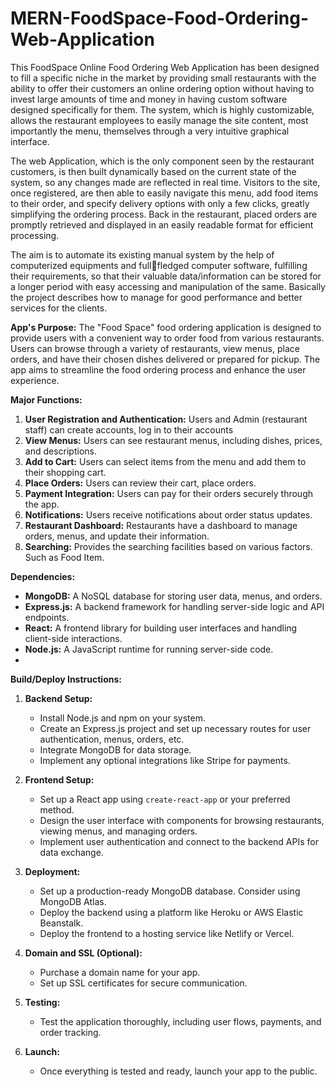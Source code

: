 # MERN-FoodSpace-Food-Ordering-Web-Application

This FoodSpace Online Food Ordering Web Application has been designed to fill a specific niche in the market by providing small restaurants with the ability to offer their customers an online ordering option
without having to invest large amounts of time and money in having custom software designed specifically for them. The system, which is highly customizable, allows the restaurant employees to easily manage the site content,
most importantly the menu, themselves through a very intuitive graphical interface.

The web Application, which is the only component seen by the restaurant customers, is then built dynamically based on the current state of the system, so any changes made are reflected in real time. Visitors to the site, once registered,
are then able to easily navigate this menu, add food items to their order, and specify delivery options with only a few clicks, greatly simplifying the ordering
process. Back in the restaurant, placed orders are promptly retrieved and displayed in an easily readable format for efficient processing.

The aim is to automate its existing manual system by the help of computerized equipments and fullfledged computer software, fulfilling their requirements, so that their valuable data/information can be
stored for a longer period with easy accessing and manipulation of the same. Basically the project describes how to manage for good performance and better services for the clients.

**App's Purpose:**
The "Food Space" food ordering application is designed to provide users with a convenient way to order food from various restaurants. Users can browse through a variety of restaurants, view menus, place orders, and have their chosen dishes delivered or prepared for pickup. The app aims to streamline the food ordering process and enhance the user experience.

**Major Functions:**
1. **User Registration and Authentication:** Users and Admin (restaurant staff) can create accounts, log in to their accounts
2. **View Menus:** Users can see restaurant menus, including dishes, prices, and descriptions.
3. **Add to Cart:** Users can select items from the menu and add them to their shopping cart.
4. **Place Orders:** Users can review their cart, place orders.
5. **Payment Integration:** Users can pay for their orders securely through the app.
6. **Notifications:** Users receive notifications about order status updates.
7. **Restaurant Dashboard:** Restaurants have a dashboard to manage orders, menus, and update their information.
8. **Searching:** Provides the searching facilities based on various factors. Such as Food Item.

**Dependencies:**
- **MongoDB:** A NoSQL database for storing user data, menus, and orders.
- **Express.js:** A backend framework for handling server-side logic and API endpoints.
- **React:** A frontend library for building user interfaces and handling client-side interactions.
- **Node.js:** A JavaScript runtime for running server-side code.
- 
**Build/Deploy Instructions:**

1. **Backend Setup:**
   - Install Node.js and npm on your system.
   - Create an Express.js project and set up necessary routes for user authentication, menus, orders, etc.
   - Integrate MongoDB for data storage.
   - Implement any optional integrations like Stripe for payments.

2. **Frontend Setup:**
   - Set up a React app using `create-react-app` or your preferred method.
   - Design the user interface with components for browsing restaurants, viewing menus, and managing orders.
   - Implement user authentication and connect to the backend APIs for data exchange.

3. **Deployment:**
   - Set up a production-ready MongoDB database. Consider using MongoDB Atlas.
   - Deploy the backend using a platform like Heroku or AWS Elastic Beanstalk.
   - Deploy the frontend to a hosting service like Netlify or Vercel.

4. **Domain and SSL (Optional):**
   - Purchase a domain name for your app.
   - Set up SSL certificates for secure communication.

5. **Testing:**
   - Test the application thoroughly, including user flows, payments, and order tracking.

6. **Launch:**
   - Once everything is tested and ready, launch your app to the public.


